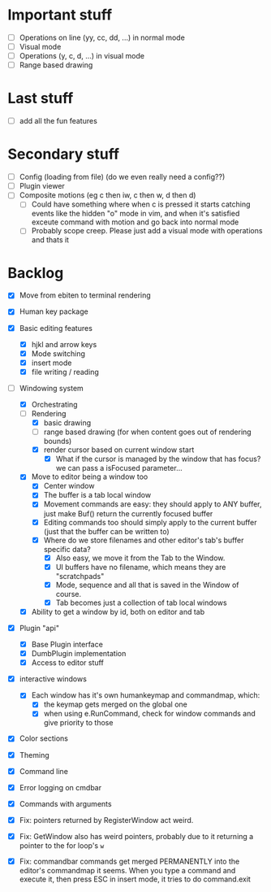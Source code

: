 # Important stuff

- [ ] Operations on line (yy, cc, dd, ...) in normal mode
- [ ] Visual mode
- [ ] Operations (y, c, d, ...) in visual mode
- [ ] Range based drawing

# Last stuff

- [ ] add all the fun features

# Secondary stuff

- [ ] Config (loading from file) (do we even really need a config??)
- [ ] Plugin viewer
- [ ] Composite motions (eg c then iw, c then w, d then d)
  - [ ] Could have something where when c is pressed it starts catching events like the hidden "o" mode in vim, and when it's satisfied exceute command with motion and go back into normal mode
  - [ ] Probably scope creep. Please just add a visual mode with operations and thats it

# Backlog

- [x] Move from ebiten to terminal rendering
- [x] Human key package
- [x] Basic editing features
  - [x] hjkl and arrow keys
  - [x] Mode switching
  - [x] insert mode
  - [x] file writing / reading
- [ ] Windowing system
  - [x] Orchestrating
  - [ ] Rendering
    - [x] basic drawing
    - [ ] range based drawing (for when content goes out of rendering bounds)
    - [x] render cursor based on current window start
      - [x] What if the cursor is managed by the window that has focus? we can pass a isFocused parameter...
  - [x] Move to editor being a window too
    - [x] Center window
    - [x] The buffer is a tab local window
    - [x] Movement commands are easy: they should apply to ANY buffer, just make Buf() return the currently focused buffer
    - [x] Editing commands too should simply apply to the current buffer (just that the buffer can be written to)
    - [x] Where do we store filenames and other editor's tab's buffer specific data?
      - [x] Also easy, we move it from the Tab to the Window.
      - [x] UI buffers have no filename, which means they are "scratchpads"
      - [x] Mode, sequence and all that is saved in the Window of course.
      - [x] Tab becomes just a collection of tab local windows
  - [x] Ability to get a window by id, both on editor and tab
- [x] Plugin "api"
  - [x] Base Plugin interface
  - [x] DumbPlugin implementation
  - [x] Access to editor stuff
- [x] interactive windows
  - [x] Each window has it's own humankeymap and commandmap, which:
    - [x] the keymap gets merged on the global one
    - [x] when using e.RunCommand, check for window commands and give priority to those
- [x] Color sections
- [x] Theming
- [x] Command line
- [x] Error logging on cmdbar
- [x] Commands with arguments

- [x] Fix: pointers returned by RegisterWindow act weird.
- [x] Fix: GetWindow also has weird pointers, probably due to it returning a pointer to the for loop's `w`
- [x] Fix: commandbar commands get merged PERMANENTLY into the editor's commandmap it seems.
      When you type a command and execute it, then press ESC in insert mode, it tries to do command.exit
